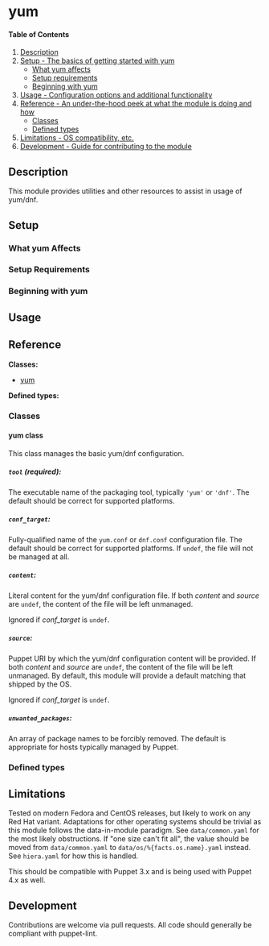 <!--
# This file is part of the doubledog-yum Puppet module.
# Copyright 2018 John Florian
# SPDX-License-Identifier: GPL-3.0-or-later
-->

# yum

#### Table of Contents

1. [Description](#description)
1. [Setup - The basics of getting started with yum](#setup)
    * [What yum affects](#what-yum-affects)
    * [Setup requirements](#setup-requirements)
    * [Beginning with yum](#beginning-with-yum)
1. [Usage - Configuration options and additional functionality](#usage)
1. [Reference - An under-the-hood peek at what the module is doing and how](#reference)
    * [Classes](#classes)
    * [Defined types](#defined-types)
1. [Limitations - OS compatibility, etc.](#limitations)
1. [Development - Guide for contributing to the module](#development)

## Description

This module provides utilities and other resources to assist in usage of yum/dnf.

## Setup

### What yum Affects

### Setup Requirements

### Beginning with yum

## Usage

## Reference

**Classes:**

* [yum](#yum-class)

**Defined types:**


### Classes

#### yum class

This class manages the basic yum/dnf configuration.

##### `tool` (required):
The executable name of the packaging tool, typically `'yum'` or `'dnf'`.  The default should be correct for supported platforms.

##### `conf_target`:
Fully-qualified name of the `yum.conf` or `dnf.conf` configuration file.  The default should be correct for supported platforms.  If `undef`, the file will not be managed at all.

##### `content`:
Literal content for the yum/dnf configuration file.  If both *content* and *source* are `undef`, the content of the file will be left unmanaged.

Ignored if *conf_target* is `undef`.

##### `source`:
Puppet URI by which the yum/dnf configuration content will be provided.  If both *content* and *source* are `undef`, the content of the file will be left unmanaged.  By default, this module will provide a default matching that shipped by the OS.

Ignored if *conf_target* is `undef`.

##### `unwanted_packages`:
An array of package names to be forcibly removed.  The default is appropriate for hosts typically managed by Puppet.


### Defined types


## Limitations

Tested on modern Fedora and CentOS releases, but likely to work on any Red Hat variant.  Adaptations for other operating systems should be trivial as this module follows the data-in-module paradigm.  See `data/common.yaml` for the most likely obstructions.  If "one size can't fit all", the value should be moved from `data/common.yaml` to `data/os/%{facts.os.name}.yaml` instead.  See `hiera.yaml` for how this is handled.

This should be compatible with Puppet 3.x and is being used with Puppet 4.x as well.

## Development

Contributions are welcome via pull requests.  All code should generally be compliant with puppet-lint.
